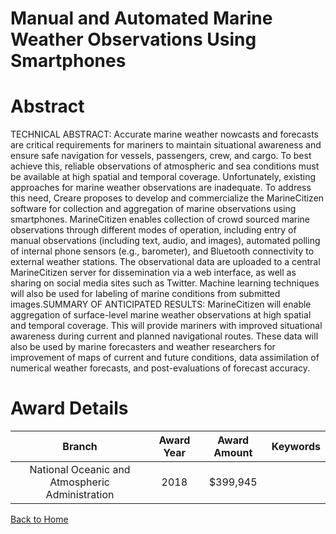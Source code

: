 
Manual and Automated Marine Weather Observations Using Smartphones
==================================================================

# Abstract


TECHNICAL ABSTRACT: Accurate marine weather nowcasts and forecasts are critical requirements for mariners to maintain situational awareness and ensure safe navigation for vessels, passengers, crew, and cargo. To best achieve this, reliable observations of atmospheric and sea conditions must be available at high spatial and temporal coverage. Unfortunately, existing approaches for marine weather observations are inadequate. To address this need, Creare proposes to develop and commercialize the MarineCitizen software for collection and aggregation of marine observations using smartphones. MarineCitizen enables collection of crowd sourced marine observations through different modes of operation, including entry of manual observations (including text, audio, and images), automated polling of internal phone sensors (e.g., barometer), and Bluetooth connectivity to external weather stations. The observational data are uploaded to a central MarineCitizen server for dissemination via a web interface, as well as sharing on social media sites such as Twitter. Machine learning techniques will also be used for labeling of marine conditions from submitted images.SUMMARY OF ANTICIPATED RESULTS: MarineCitizen will enable aggregation of surface-level marine weather observations at high spatial and temporal coverage. This will provide mariners with improved situational awareness during current and planned navigational routes. These data will also be used by marine forecasters and weather researchers for improvement of maps of current and future conditions, data assimilation of numerical weather forecasts, and post-evaluations of forecast accuracy.  

# Award Details

|Branch|Award Year|Award Amount|Keywords|
| :---: | :---: | :---: | :---: |
|National Oceanic and Atmospheric Administration|2018|$399,945||
  
  


[Back to Home](https://github.com/chrischow/dod_sbir_awards/Reports/JT/#299)